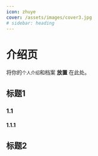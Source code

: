 ```yaml
---
icon: zhuye
cover: /assets/images/cover3.jpg
# sidebar: heading
---
```


# 介绍页

将你的`个人介绍`和档案 **放置** 在此处。


## 标题1

### 1.1

#### 1.1.1 

<XiGua id="7230398858538025529" />

## 标题2

